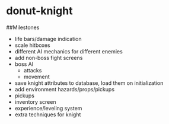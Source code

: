 # donut-knight

##Milestones
* life bars/damage indication
* scale hitboxes
* different AI mechanics for different enemies
* add non-boss fight screens
* boss AI
	* attacks
	* movement
* save knight attributes to database, load them on initialization
* add environment hazards/props/pickups
* pickups
* inventory screen
* experience/leveling system
* extra techniques for knight


